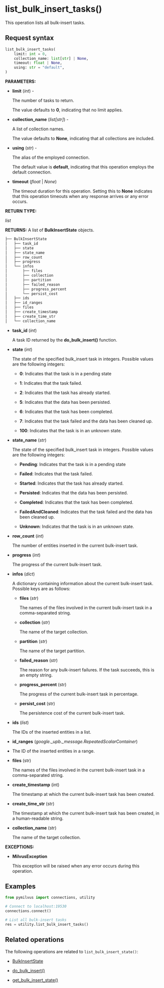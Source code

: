 # list_bulk_insert_tasks()

This operation lists all bulk-insert tasks.

## Request syntax

```python
list_bulk_insert_tasks(
    limit: int = 0,
    collection_name: list[str] | None,
    timeout: float | None,
    using: str = "default",
)
```

**PARAMETERS:**

- **limit** (*int*) -

    The number of tasks to return.

    The value defaults to **0**, indicating that no limit applies. 

- **collection_name** (*list[str]*) -

    A list of collection names.

    The value defaults to **None**, indicating that all collections are included.

- **using** (*str*) - 

    The alias of the employed connection.

    The default value is **default**, indicating that this operation employs the default connection.

- **timeout** (*float* | *None*)  

    The timeout duration for this operation. Setting this to **None** indicates that this operation timeouts when any response arrives or any error occurs.

**RETURN TYPE:**

*list*

**RETURNS:**
A list of **BulkInsertState** objects.

```python
├── BulkInsertState
│   ├── task_id 
│   ├── state 
│   ├── state_name   
│   ├── row_count
│   ├── progress
│   └── infos
│       ├── files
│       ├── collection
│       ├── partition
│       ├── failed_reason
│       ├── progress_percent
│       └── persist_cost
│   ├── ids
│   ├── id_ranges
│   ├── files
│   ├── create_timestamp
│   ├── create_time_str
│   └── collection_name
```

- **task_id** (*int*)

    A task ID returned by the **do_bulk_insert()** function.

- **state** (*int*)

    The state of the specified bulk_insert task in integers. Possible values are the following integers:

    - **0**: Indicates that the task is in a pending state

    - **1**: Indicates that the task failed.

    - **2**: Indicates that the task has already started.

    - **5**: Indicates that the data has been persisted.

    - **6**: Indicates that the task has been completed.

    - **7**: Indicates that the task failed and the data has been cleaned up.

    - **100**: Indicates that the task is in an unknown state.

- **state_name** (*str*)

    The state of the specified bulk_insert task in integers. Possible values are the following integers:

    - **Pending**: Indicates that the task is in a pending state

    - **Failed**: Indicates that the task failed.

    - **Started**: Indicates that the task has already started.

    - **Persisted**: Indicates that the data has been persisted.

    - **Completed**: Indicates that the task has been completed.

    - **FailedAndCleaned**: Indicates that the task failed and the data has been cleaned up.

    - **Unknown**: Indicates that the task is in an unknown state.

- **row_count** (*int*)

    The number of entities inserted in the current bulk-insert task.

- **progress** (*int*) 

    The progress of the current bulk-insert task.

- **infos** (*dict*)

    A dictionary containing information about the current bulk-insert task. Possible keys are as follows:

    - **files** (*str*)

        The names of the files involved in the current bulk-insert task in a comma-separated string.

    - **collection** (*str*)

        The name of the target collection.

    - **partition** (*str*)

        The name of the target partition.

    - **failed_reason** (*str*)

        The reason for any bulk-insert failures. If the task succeeds, this is an empty string.

    - **progress_percent** (str)

        The progress of the current bulk-insert task in percentage.

    - **persist_cost** (str)

        The persistence cost of the current bulk-insert task.

- **ids** (*list*) 

    The IDs of the inserted entities in a list.

- **id_ranges** (*google._upb._message.RepeatedScalarContainer*)

- The ID of the inserted entities in a range.

- **files** (str)

    The names of the files involved in the current bulk-insert task in a comma-separated string.

- **create_timestamp** (int)

    The timestamp at which the current bulk-insert task has been created.

- **create_time_str** (str)

    The timestamp at which the current bulk-insert task has been created, in a human-readable string.

- **collection_name** (str)

    The name of the target collection.

**EXCEPTIONS:**

- **MilvusException**

    This exception will be raised when any error occurs during this operation.

## Examples

```python
from pymilvus import connections, utility

# Connect to localhost:19530
connections.connect()

# List all bulk-insert tasks
res = utility.list_bulk_insert_tasks()
```

## Related operations

The following operations are related to `list_bulk_insert_state()`:

- [BulkInsertState](BulkInsertState.md)

- [do_bulk_insert()](do_bulk_insert.md)

- [get_bulk_insert_state()](get_bulk_insert_state.md)

